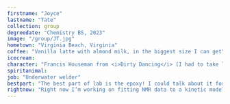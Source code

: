 ```yaml
---
firstname: "Joyce"
lastname: "Tate"
collection: group
degreedate: "Chemistry BS, 2023"
image: "/group/JT.jpg"
hometown: "Virginia Beach, Virginia"
coffee: "Vanilla latte with almond milk, in the biggest size I can get"
icecream:
character: "Francis Houseman from <i>Dirty Dancing</i> (I had to take like 16 buzzfeed quizzes to finally figure it out)"
spiritanimal:
job: "Underwater welder"
bestpart: "The best part of lab is the epoxy! I could talk about it for hours to anyone who’ll listen."
rightnow: "Right now I’m working on fitting NMR data to a kinetic model of the epoxied-amine cure reaction. I’m also working on experimenting with a larger range of epoxy and curing agent pairs."
---
```

